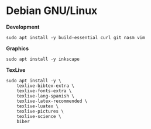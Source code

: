# Debian GNU/Linux

**Development**

    sudo apt install -y build-essential curl git nasm vim

**Graphics**

    sudo apt install -y inkscape

**TexLive**

    sudo apt install -y \
        texlive-bibtex-extra \
        texlive-fonts-extra \
        texlive-lang-spanish \
        texlive-latex-recommended \
        texlive-luatex \
        texlive-pictures \
        texlive-science \
        biber
